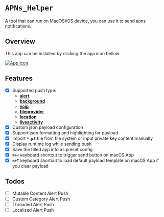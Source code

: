 #  ``APNs_Helper``

A tool that can run on MacOS/iOS device, you can use it to send apns notifications.

## Overview

This app can be installed by clicking the app icon bellow.

[![App Icon](appicon)](https://apps.apple.com/cn/app/apns-helper/id6443608175)

## Features

- [x] Supported push type: 
    - **[alert][alert push]**
    - **[background][background push]**
    - **[voip][voip push]**
    - **[fileprovider][file provider push]**
    - **[location][location push]**
    - **[liveactivity][liveactivity push]**
- [x] Custom json payload configuration
- [x] Support json formatting and highlighting for payload 
- [x] Import **`*.p8`** file from file system or input private key content manually 
- [x] Display runtime log while sending push
- [x] Save the filled app info as preset config
- [x] **`⌘+⏎`** keyboard shortcut to trigger send button on macOS App
- [x] **`⌘+T`** keyboard shortcut to load default payload template on macOS App if you clear payload

## Todos

- [ ] Mutable Content Alert Push
- [ ] Custom Category Alert Push
- [ ] Threaded Alert Push
- [ ] Localized Alert Push

[alert push]: <https://developer.apple.com/documentation/usernotifications/setting_up_a_remote_notification_server/generating_a_remote_notification>
[background push]: <https://developer.apple.com/documentation/usernotifications/setting_up_a_remote_notification_server/pushing_background_updates_to_your_app>
[voip push]: <https://developer.apple.com/documentation/pushkit/supporting_pushkit_notifications_in_your_app>
[file provider push]: <https://developer.apple.com/documentation/fileprovider/nonreplicated_file_provider_extension/content_and_change_tracking/tracking_your_file_provider_s_changes/using_push_notifications_to_signal_changes>
[location push]: <https://developer.apple.com/documentation/corelocation/creating_a_location_push_service_extension/>
[liveactivity push]: <https://developer.apple.com/documentation/activitykit/updating-and-ending-your-live-activity-with-activitykit-push-notifications> 
